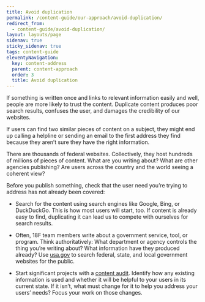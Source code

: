 ```yaml
---
title: Avoid duplication
permalink: /content-guide/our-approach/avoid-duplication/
redirect_from:
  - content-guide/avoid-duplication/
layout: layouts/page
sidenav: true
sticky_sidenav: true
tags: content-guide
eleventyNavigation:
  key: content-address
  parent: content-approach
  order: 3
  title: Avoid duplication
---
```

If something is written once and links to relevant information easily and well, people are more likely to trust the content. Duplicate content produces poor search results, confuses the user, and damages the credibility of our websites.

If users can find two similar pieces of content on a subject, they might end up calling a helpline or sending an email to the first address they find because they aren’t sure they have the right information.

There are thousands of federal websites. Collectively, they host hundreds of millions of pieces of content. What are you writing about? What are other agencies publishing? Are users across the country and the world seeing a coherent view?

Before you publish something, check that the user need you’re trying to address has not already been covered:

- Search for the content using search engines like Google, Bing, or DuckDuckGo. This is how most users will start, too. If content is already easy to find, duplicating it can lead us to compete with ourselves for search results.

- Often, 18F team members write about a government service, tool, or program. Think authoritatively: What department or agency controls the thing you’re writing about? What information have they produced already? Use [usa.gov][] to search federal, state, and local government websites for the public. 

- Start significant projects with a [content audit][]. Identify how any existing information is used and whether it will be helpful to your users in its current state. If it isn’t, what must change for it to help you address your users’ needs? Focus your work on those changes.

[content audit]: https://guides.18f.gov/methods/decide/content-audit/
[usa.gov]: https://www.usa.gov/
